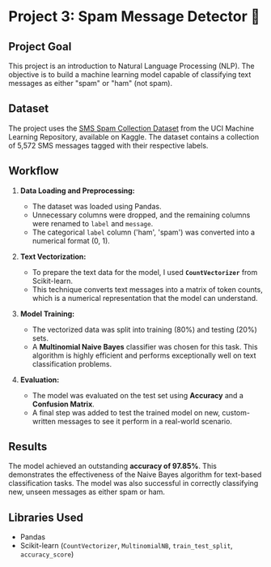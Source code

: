 # Project 3: Spam Message Detector 📧

## Project Goal
This project is an introduction to Natural Language Processing (NLP). The objective is to build a machine learning model capable of classifying text messages as either "spam" or "ham" (not spam).

## Dataset
The project uses the [SMS Spam Collection Dataset](https://www.kaggle.com/datasets/uciml/sms-spam-collection-dataset) from the UCI Machine Learning Repository, available on Kaggle. The dataset contains a collection of 5,572 SMS messages tagged with their respective labels.

## Workflow
1.  **Data Loading and Preprocessing:**
    * The dataset was loaded using Pandas.
    * Unnecessary columns were dropped, and the remaining columns were renamed to `label` and `message`.
    * The categorical `label` column ('ham', 'spam') was converted into a numerical format (0, 1).

2.  **Text Vectorization:**
    * To prepare the text data for the model, I used **`CountVectorizer`** from Scikit-learn.
    * This technique converts text messages into a matrix of token counts, which is a numerical representation that the model can understand.

3.  **Model Training:**
    * The vectorized data was split into training (80%) and testing (20%) sets.
    * A **Multinomial Naive Bayes** classifier was chosen for this task. This algorithm is highly efficient and performs exceptionally well on text classification problems.

4.  **Evaluation:**
    * The model was evaluated on the test set using **Accuracy** and a **Confusion Matrix**.
    * A final step was added to test the trained model on new, custom-written messages to see it perform in a real-world scenario.

## Results
The model achieved an outstanding **accuracy of 97.85%**. This demonstrates the effectiveness of the Naive Bayes algorithm for text-based classification tasks. The model was also successful in correctly classifying new, unseen messages as either spam or ham.

## Libraries Used
* Pandas
* Scikit-learn (`CountVectorizer`, `MultinomialNB`, `train_test_split`, `accuracy_score`)